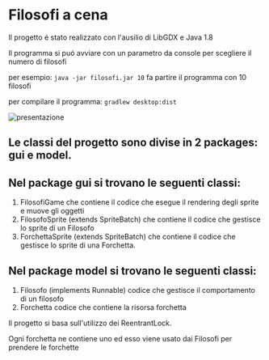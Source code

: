# Filosofi a cena
Il progetto é stato realizzato con l'ausilio di LibGDX e Java 1.8

Il programma si puó avviare con  un parametro da console per scegliere il numero di filosofi

per esempio: `java -jar filosofi.jar 10` fa partire il programma con 10 filosofi

per compilare il programma: `gradlew desktop:dist`

![presentazione](https://i.imgur.com/d51S3j1.png)

## Le classi del progetto sono divise in 2 packages: gui e model.

## Nel package gui si trovano le seguenti classi:
1. FilosofiGame che contiene il codice che esegue il rendering degli sprite e muove gli oggetti
2. FilosofoSprite (extends SpriteBatch) che contiene il codice che gestisce lo sprite di un Filosofo
3. ForchettaSprite (extends SpriteBatch) che contiene il codice che gestisce lo sprite di una Forchetta.

## Nel package model si trovano le seguenti classi:

1. Filosofo (implements Runnable) codice che gestisce il comportamento di un filosofo
2. Forchetta codice che contiene la risorsa forchetta


Il progetto si basa sull'utilizzo dei ReentrantLock. 

Ogni forchetta ne contiene uno ed esso viene usato dai Filosofi per prendere le forchette

